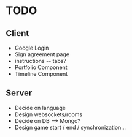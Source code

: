 # TODO

## Client

* Google Login
* Sign agreement page
* instructions -- tabs?
* Portfolio Component
* Timeline Component


## Server

* Decide on language
* Design websockets/rooms
* Decide on DB --> Mongo?
* Design game start / end / synchronization...
